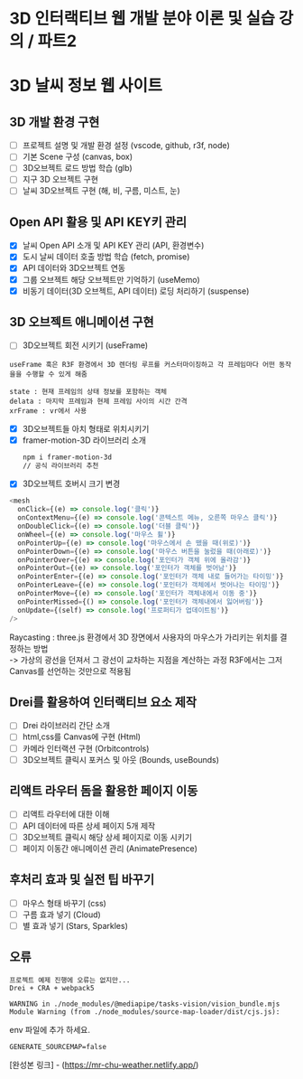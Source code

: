 # 3D 인터랙티브 웹 개발 분야 이론 및 실습 강의 / 파트2

# 3D 날씨 정보 웹 사이트

## 3D 개발 환경 구현

- [ ] 프로젝트 설명 및 개발 환경 설정 (vscode, github, r3f, node)
- [ ] 기본 Scene 구성 (canvas, box)
- [ ] 3D오브젝트 로드 방법 학습 (glb)
- [ ] 지구 3D 오브젝트 구현
- [ ] 날씨 3D오브젝트 구현 (해, 비, 구름, 미스트, 눈)

## Open API 활용 및 API KEY키 관리

- [x] 날씨 Open API 소개 및 API KEY 관리 (API, 환경변수)
- [x] 도시 날씨 데이터 호출 방법 학습 (fetch, promise)
- [x] API 데이터와 3D오브젝트 연동
- [x] 그룹 오브젝트 해당 오브젝트만 기억하기 (useMemo)
- [x] 비동기 데이터(3D 오브젝트, API 데이터) 로딩 처리하기 (suspense)

## 3D 오브젝트 애니메이션 구현

- [ ] 3D오브젝트 회전 시키기 (useFrame)

```
useFrame 훅은 R3F 환경에서 3D 렌더링 루프를 커스터마이징하고 각 프레임마다 어떤 동작을을 수행할 수 있게 해줌

state : 현재 프레임의 상태 정보를 포함하는 객체
delata : 마지막 프레임과 현제 프레임 사이의 시간 간격
xrFrame : vr에서 사용
```

- [x] 3D오브젝트들 아치 형태로 위치시키기
- [x] framer-motion-3D 라이브러리 소개
  ```bash
  npm i framer-motion-3d
  // 공식 라이브러리 추천
  ```
- [x] 3D오브젝트 호버시 크기 변경

```javascript
<mesh
  onClick={(e) => console.log('클릭')}
  onContextMenu={(e) => console.log('콘텍스트 메뉴, 오른쪽 마우스 클릭')}
  onDoubleClick={(e) => console.log('더블 클릭')}
  onWheel={(e) => console.log('마우스 휠')}
  onPointerUp={(e) => console.log('마우스에서 손 뗐을 때(위로)')}
  onPointerDown={(e) => console.log('마우스 버튼을 눌렀을 때(아래로)')}
  onPointerOver={(e) => console.log('포인터가 객체 위에 올라감')}
  onPointerOut={(e) => console.log('포인터가 객체를 벗어남')}
  onPointerEnter={(e) => console.log('포인터가 객체 내로 들어가는 타이밍')}
  onPointerLeave={(e) => console.log('포인터가 객체에서 벗어나는 타이밍')}
  onPointerMove={(e) => console.log('포인터가 객체내에서 이동 중')}
  onPointerMissed={() => console.log('포인터가 객체내에서 잃어버림')}
  onUpdate={(self) => console.log('프로퍼티가 업데이트됨')}
/>
```

Raycasting : three.js 환경에서 3D 장면에서 사용자의 마우스가 가리키는 위치를 결정하는 방법  
-> 가상의 광선을 던져서 그 광선이 교차하는 지점을 계산하는 과정
R3F에서는 그저 Canvas를 선언하는 것만으로 적용됨

## Drei를 활용하여 인터랙티브 요소 제작

- [ ] Drei 라이브러리 간단 소개
- [ ] html,css를 Canvas에 구현 (Html)
- [ ] 카메라 인터랙션 구현 (Orbitcontrols)
- [ ] 3D오브젝트 클릭시 포커스 및 아웃 (Bounds, useBounds)

## 리액트 라우터 돔을 활용한 페이지 이동

- [ ] 리액트 라우터에 대한 이해
- [ ] API 데이터에 따른 상세 페이지 5개 제작
- [ ] 3D오브젝트 클릭시 해당 상세 페이지로 이동 시키기
- [ ] 페이지 이동간 애니메이션 관리 (AnimatePresence)

## 후처리 효과 및 실전 팁 바꾸기

- [ ] 마우스 형태 바꾸기 (css)
- [ ] 구름 효과 넣기 (Cloud)
- [ ] 별 효과 넣기 (Stars, Sparkles)

## 오류

```
프로젝트 예제 진행에 오류는 없지만...
Drei + CRA + webpack5

WARNING in ./node_modules/@mediapipe/tasks-vision/vision_bundle.mjs
Module Warning (from ./node_modules/source-map-loader/dist/cjs.js):
```

env 파일에 추가 하세요.

```
GENERATE_SOURCEMAP=false
```

[완성본 링크] - (https://mr-chu-weather.netlify.app/)
